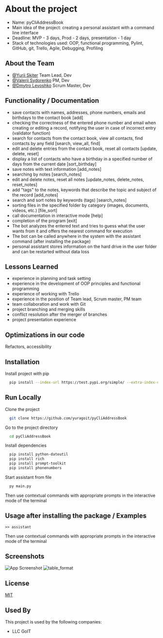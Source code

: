 
# About the project

- Name: pyCliAddressBook
- Main idea of the project: creating a personal assistant with a command line interface
- Deadline: MVP - 3 days, Prod - 2 days, presentation - 1 day
- Stack of technologies used: OOP, functional programming, Pylint, GitHub, git, Trello, Agile, Debugging, Profiling


## About the Team

- [@Yurii Skiter](https://github.com/yuragoit) Team Lead, Dev
- [@Valerii Sydorenko](https://github.com/ErizoUA) PM, Dev
- [@Dmytro Levoshko](https://github.com/DmytroLievoshko) Scrum Master, Dev


## Functionality / Documentation
- save contacts with names, addresses, phone numbers, emails and birthdays to the contact book [add]
- checking the correctness of the entered phone number and email when creating or editing a record, notifying the user in case of incorrect entry (validator function)
- search for contacts from the contact book, view all contacts, find contacts by any field [search, view_all, find]
- edit and delete entries from the contact book, reset all contacts [update, delete, reset]
- display a list of contacts who have a birthday in a specified number of days from the current date [sort_birthday]
- save notes with text information [add_notes]
- searching by notes [search_notes]
- edit and delete notes, reset all notes [update_notes, delete_notes, reset_notes]
- add "tags" to the notes, keywords that describe the topic and subject of the record [add_notes]
- search and sort notes by keywords (tags) [search_notes]
- sorting files in the specified folder by category (images, documents, videos, etc.) [file_sort]
- call documentation in interactive mode [help]
- completion of the program [exit]
- The bot analyzes the entered text and tries to guess what the user wants from it and offers the nearest command for execution
- The bot can be called anywhere in the system with the assistant command (after installing the package)
- personal assistant stores information on the hard drive in the user folder and can be restarted without data loss




## Lessons Learned

- experience in planning and task setting
- experience in the development of OOP principles and functional programming
- experience of working with Trello
- experience in the position of Team lead, Scrum master, PM team
- team collaboration and work with Git
- project branching and merging skills
- conflict resolution after the merger of branches
- project presentation experience


## Optimizations in our code

Refactors, accessibility


## Installation

Install project with pip

```bash
  pip install --index-url https://test.pypi.org/simple/ --extra-index-url https://pypi.org/simple pyCliAddressBook==1.0.22
```


## Run Locally

Clone the project

```bash
  git clone https://github.com/yuragoit/pyCliAddressBook
```

Go to the project directory

```bash
  cd pyCliAddressBook
```

Install dependencies

```bash
  pip install python-dateutil
  pip install rich
  pip install prompt-toolkit
  pip install phonenumbers
```

Start assistant from file

```bash
  py main.py
```
Then use contextual commands with appropriate prompts in the interactive mode of the terminal


## Usage after installing the package / Examples

```bash/sh/cmd
>> assistant
```
Then use contextual commands with appropriate prompts in the interactive mode of the terminal


## Screenshots

![App Screenshot](https://user-images.githubusercontent.com/101989870/190389161-f42acfc2-9a54-4604-8c9c-4b667986814a.jpg)
![table_format](https://user-images.githubusercontent.com/101989870/190399225-1605ba4d-65c3-464c-8129-ea18269a720f.png)
## License

[MIT](https://choosealicense.com/licenses/mit/)


## Used By

This project is used by the following companies:

- LLC GoIT


